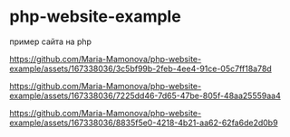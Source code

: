 # php-website-example
пример сайта на php


https://github.com/Maria-Mamonova/php-website-example/assets/167338036/3c5bf99b-2feb-4ee4-91ce-05c7ff18a78d



https://github.com/Maria-Mamonova/php-website-example/assets/167338036/7225dd46-7d65-47be-805f-48aa25559aa4



https://github.com/Maria-Mamonova/php-website-example/assets/167338036/8835f5e0-4218-4b21-aa62-62fa6de2d0b9

